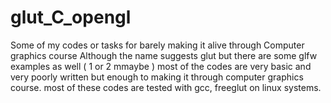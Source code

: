 # glut_C_opengl
Some of my codes or tasks for barely making it alive through Computer graphics course
Although the name suggests glut but there are some glfw examples as well ( 1 or 2 mmaybe )
most of the codes are very basic and very poorly written but enough to making it through 
computer graphics course.
most of these codes are tested with gcc, freeglut on linux systems. 
